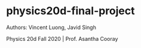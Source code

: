 # physics20d-final-project
Authors: Vincent Luong, Javid Singh

Physics 20d Fall 2020 | Prof. Asantha Cooray  
